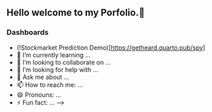 ## Hello welcome to my Porfolio.👋

### Dashboards

- (!Stockmarket Prediction Demo)[https://getheard.quarto.pub/spy]
- 🌱 I’m currently learning ...
- 👯 I’m looking to collaborate on ...
- 🤔 I’m looking for help with ...
- 💬 Ask me about ...
- 📫 How to reach me: ...
- 😄 Pronouns: ...
- ⚡ Fun fact: ...
-->

